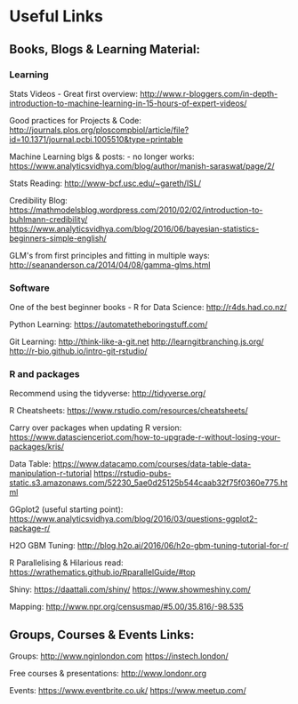 # **Useful Links**

## Books, Blogs & Learning Material:


### Learning

Stats Videos - Great first overview:
http://www.r-bloggers.com/in-depth-introduction-to-machine-learning-in-15-hours-of-expert-videos/

Good practices for Projects & Code:
http://journals.plos.org/ploscompbiol/article/file?id=10.1371/journal.pcbi.1005510&type=printable

Machine Learning blgs & posts: - no longer works:
https://www.analyticsvidhya.com/blog/author/manish-saraswat/page/2/

Stats Reading:
http://www-bcf.usc.edu/~gareth/ISL/

Credibility Blog:
https://mathmodelsblog.wordpress.com/2010/02/02/introduction-to-buhlmann-credibility/
https://www.analyticsvidhya.com/blog/2016/06/bayesian-statistics-beginners-simple-english/

GLM's from first principles and fitting in multiple ways:
http://seananderson.ca/2014/04/08/gamma-glms.html


### Software

One of the best beginner books - R for Data Science:
http://r4ds.had.co.nz/

Python Learning:
https://automatetheboringstuff.com/

Git Learning:
http://think-like-a-git.net
http://learngitbranching.js.org/
http://r-bio.github.io/intro-git-rstudio/


### R and packages

Recommend using the tidyverse:
http://tidyverse.org/

R Cheatsheets:
https://www.rstudio.com/resources/cheatsheets/

Carry over packages when updating R version:
https://www.datascienceriot.com/how-to-upgrade-r-without-losing-your-packages/kris/

Data Table:
https://www.datacamp.com/courses/data-table-data-manipulation-r-tutorial
https://rstudio-pubs-static.s3.amazonaws.com/52230_5ae0d25125b544caab32f75f0360e775.html

GGplot2 (useful starting point):
https://www.analyticsvidhya.com/blog/2016/03/questions-ggplot2-package-r/

H2O GBM Tuning:
http://blog.h2o.ai/2016/06/h2o-gbm-tuning-tutorial-for-r/

R Parallelising & Hilarious read:
https://wrathematics.github.io/RparallelGuide/#top

Shiny:
https://daattali.com/shiny/
https://www.showmeshiny.com/

Mapping:
http://www.npr.org/censusmap/#5.00/35.816/-98.535


## Groups, Courses & Events Links:

Groups:
http://www.nginlondon.com
https://instech.london/

Free courses & presentations:
http://www.londonr.org

Events:
https://www.eventbrite.co.uk/
https://www.meetup.com/
